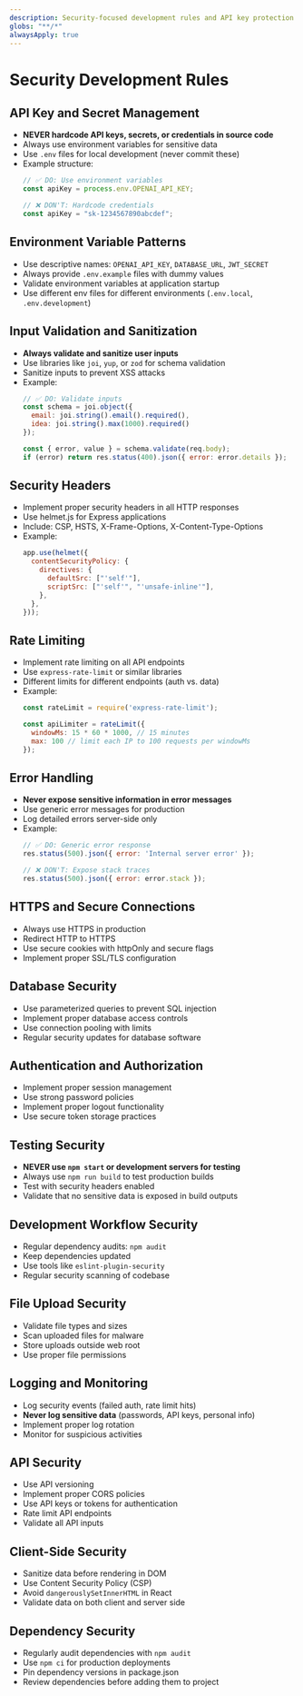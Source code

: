 ```yaml
---
description: Security-focused development rules and API key protection
globs: "**/*"
alwaysApply: true
---
```


# Security Development Rules

## **API Key and Secret Management**
- **NEVER hardcode API keys, secrets, or credentials in source code**
- Always use environment variables for sensitive data
- Use `.env` files for local development (never commit these)
- Example structure:
  ```javascript
  // ✅ DO: Use environment variables
  const apiKey = process.env.OPENAI_API_KEY;
  
  // ❌ DON'T: Hardcode credentials
  const apiKey = "sk-1234567890abcdef";
  ```

## **Environment Variable Patterns**
- Use descriptive names: `OPENAI_API_KEY`, `DATABASE_URL`, `JWT_SECRET`
- Always provide `.env.example` files with dummy values
- Validate environment variables at application startup
- Use different env files for different environments (`.env.local`, `.env.development`)

## **Input Validation and Sanitization**
- **Always validate and sanitize user inputs**
- Use libraries like `joi`, `yup`, or `zod` for schema validation
- Sanitize inputs to prevent XSS attacks
- Example:
  ```javascript
  // ✅ DO: Validate inputs
  const schema = joi.object({
    email: joi.string().email().required(),
    idea: joi.string().max(1000).required()
  });
  
  const { error, value } = schema.validate(req.body);
  if (error) return res.status(400).json({ error: error.details });
  ```

## **Security Headers**
- Implement proper security headers in all HTTP responses
- Use helmet.js for Express applications
- Include: CSP, HSTS, X-Frame-Options, X-Content-Type-Options
- Example:
  ```javascript
  app.use(helmet({
    contentSecurityPolicy: {
      directives: {
        defaultSrc: ["'self'"],
        scriptSrc: ["'self'", "'unsafe-inline'"],
      },
    },
  }));
  ```

## **Rate Limiting**
- Implement rate limiting on all API endpoints
- Use `express-rate-limit` or similar libraries
- Different limits for different endpoints (auth vs. data)
- Example:
  ```javascript
  const rateLimit = require('express-rate-limit');
  
  const apiLimiter = rateLimit({
    windowMs: 15 * 60 * 1000, // 15 minutes
    max: 100 // limit each IP to 100 requests per windowMs
  });
  ```

## **Error Handling**
- **Never expose sensitive information in error messages**
- Use generic error messages for production
- Log detailed errors server-side only
- Example:
  ```javascript
  // ✅ DO: Generic error response
  res.status(500).json({ error: 'Internal server error' });
  
  // ❌ DON'T: Expose stack traces
  res.status(500).json({ error: error.stack });
  ```

## **HTTPS and Secure Connections**
- Always use HTTPS in production
- Redirect HTTP to HTTPS
- Use secure cookies with httpOnly and secure flags
- Implement proper SSL/TLS configuration

## **Database Security**
- Use parameterized queries to prevent SQL injection
- Implement proper database access controls
- Use connection pooling with limits
- Regular security updates for database software

## **Authentication and Authorization**
- Implement proper session management
- Use strong password policies
- Implement proper logout functionality
- Use secure token storage practices

## **Testing Security**
- **NEVER use `npm start` or development servers for testing**
- Always use `npm run build` to test production builds
- Test with security headers enabled
- Validate that no sensitive data is exposed in build outputs

## **Development Workflow Security**
- Regular dependency audits: `npm audit`
- Keep dependencies updated
- Use tools like `eslint-plugin-security`
- Regular security scanning of codebase

## **File Upload Security**
- Validate file types and sizes
- Scan uploaded files for malware
- Store uploads outside web root
- Use proper file permissions

## **Logging and Monitoring**
- Log security events (failed auth, rate limit hits)
- **Never log sensitive data** (passwords, API keys, personal info)
- Implement proper log rotation
- Monitor for suspicious activities

## **API Security**
- Use API versioning
- Implement proper CORS policies
- Use API keys or tokens for authentication
- Rate limit API endpoints
- Validate all API inputs

## **Client-Side Security**
- Sanitize data before rendering in DOM
- Use Content Security Policy (CSP)
- Avoid `dangerouslySetInnerHTML` in React
- Validate data on both client and server side

## **Dependency Security**
- Regularly audit dependencies with `npm audit`
- Use `npm ci` for production deployments
- Pin dependency versions in package.json
- Review dependencies before adding them to project 